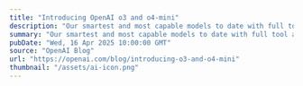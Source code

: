 ```yaml
---
title: "Introducing OpenAI o3 and o4-mini"
description: "Our smartest and most capable models to date with full tool access"
summary: "Our smartest and most capable models to date with full tool access"
pubDate: "Wed, 16 Apr 2025 10:00:00 GMT"
source: "OpenAI Blog"
url: "https://openai.com/blog/introducing-o3-and-o4-mini"
thumbnail: "/assets/ai-icon.png"
---
```


